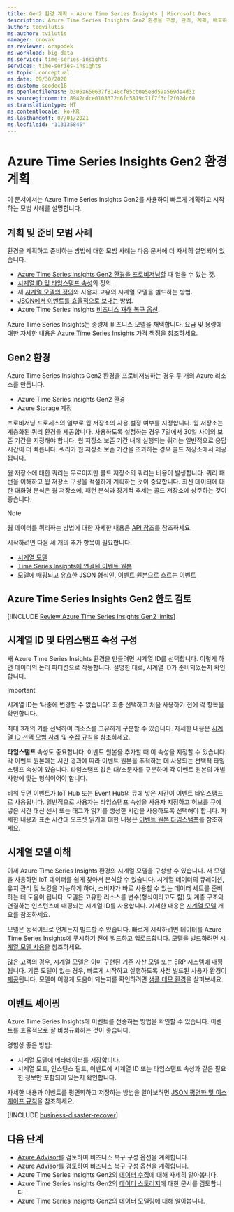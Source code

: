 ```yaml
---
title: Gen2 환경 계획 - Azure Time Series Insights | Microsoft Docs
description: Azure Time Series Insights Gen2 환경을 구성, 관리, 계획, 배포하는 모범 사례입니다.
author: tedvilutis
ms.author: tvilutis
manager: cnovak
ms.reviewer: orspodek
ms.workload: big-data
ms.service: time-series-insights
services: time-series-insights
ms.topic: conceptual
ms.date: 09/30/2020
ms.custom: seodec18
ms.openlocfilehash: b305a650637f8140cf85cb0e5e8d59a569de4d32
ms.sourcegitcommit: 8942cdce0108372d6fc5819c71f7f3cf2f02dc60
ms.translationtype: HT
ms.contentlocale: ko-KR
ms.lasthandoff: 07/01/2021
ms.locfileid: "113135845"
---
```

# <a name="plan-your-azure-time-series-insights-gen2-environment"></a>Azure Time Series Insights Gen2 환경 계획

이 문서에서는 Azure Time Series Insights Gen2를 사용하여 빠르게 계획하고 시작하는 모범 사례를 설명합니다.

## <a name="best-practices-for-planning-and-preparation"></a>계획 및 준비 모범 사례

환경을 계획하고 준비하는 방법에 대한 모범 사례는 다음 문서에 더 자세히 설명되어 있습니다.

* [Azure Time Series Insights Gen2 환경을 프로비저닝](#the-gen2-environment)할 때 얻을 수 있는 것.
* [시계열 ID 및 타임스탬프 속성](#configure-time-series-ids-and-timestamp-properties)의 정의.
* 새 [시계열 모델의 정의](#understand-the-time-series-model)와 사용자 고유의 시계열 모델을 빌드하는 방법.
* [JSON에서 이벤트를 효율적으로 보내는](#shape-your-events) 방법.
* Azure Time Series Insights [비즈니스 재해 복구 옵션](#business-disaster-recovery).

Azure Time Series Insights는 종량제 비즈니스 모델을 채택합니다. 요금 및 용량에 대한 자세한 내용은 [Azure Time Series Insights 가격 책정](https://azure.microsoft.com/pricing/details/time-series-insights/)을 참조하세요.

## <a name="the-gen2-environment"></a>Gen2 환경

Azure Time Series Insights Gen2 환경을 프로비저닝하는 경우 두 개의 Azure 리소스를 만듭니다.

* Azure Time Series Insights Gen2 환경
* Azure Storage 계정

프로비저닝 프로세스의 일부로 웜 저장소의 사용 설정 여부를 지정합니다. 웜 저장소는 계층화된 쿼리 환경을 제공합니다. 사용하도록 설정하는 경우 7일에서 30일 사이의 보존 기간을 지정해야 합니다. 웜 저장소 보존 기간 내에 실행되는 쿼리는 일반적으로 응답 시간이 더 빠릅니다. 쿼리가 웜 저장소 보존 기간을 초과하는 경우 콜드 저장소에서 제공됩니다.

웜 저장소에 대한 쿼리는 무료이지만 콜드 저장소의 쿼리는 비용이 발생합니다. 쿼리 패턴을 이해하고 웜 저장소 구성을 적절하게 계획하는 것이 중요합니다. 최신 데이터에 대한 대화형 분석은 웜 저장소에, 패턴 분석과 장기적 추세는 콜드 저장소에 상주하는 것이 좋습니다.

> [!NOTE]
> 웜 데이터를 쿼리하는 방법에 대한 자세한 내용은 [API 참조](/rest/api/time-series-insights/dataaccessgen2/query/execute#uri-parameters)를 참조하세요.

시작하려면 다음 세 개의 추가 항목이 필요합니다.

* [시계열 모델](./concepts-model-overview.md)
* [Time Series Insights에 연결된 이벤트 원본](./concepts-streaming-ingestion-event-sources.md)
* 모델에 매핑되고 유효한 JSON 형식인, [이벤트 원본으로 흐르는 이벤트](./time-series-insights-send-events.md)

## <a name="review-azure-time-series-insights-gen2-limits"></a>Azure Time Series Insights Gen2 한도 검토

[!INCLUDE [Review Azure Time Series Insights Gen2 limits](../../includes/time-series-insights-preview-limits.md)]

## <a name="configure-time-series-ids-and-timestamp-properties"></a>시계열 ID 및 타임스탬프 속성 구성

새 Azure Time Series Insights 환경을 만들려면 시계열 ID를 선택합니다. 이렇게 하면 데이터의 논리 파티션으로 작동합니다. 설명한 대로, 시계열 ID가 준비되었는지 확인합니다.

> [!IMPORTANT]
> 시계열 ID는 ‘나중에 변경할 수 없습니다’. 최종 선택하고 처음 사용하기 전에 각 항목을 확인합니다.

최대 3개의 키를 선택하여 리소스를 고유하게 구분할 수 있습니다. 자세한 내용은 [시계열 ID 선택 모범 사례](./how-to-select-tsid.md) 및 [수집 규칙](concepts-json-flattening-escaping-rules.md)을 참조하세요.

**타임스탬프** 속성도 중요합니다. 이벤트 원본을 추가할 때 이 속성을 지정할 수 있습니다. 각 이벤트 원본에는 시간 경과에 따라 이벤트 원본을 추적하는 데 사용되는 선택적 타임스탬프 속성이 있습니다. 타임스탬프 값은 대/소문자를 구분하며 각 이벤트 원본의 개별 사양에 맞는 형식이어야 합니다.

비워 두면 이벤트가 IoT Hub 또는 Event Hub의 큐에 넣은 시간이 이벤트 타임스탬프로 사용됩니다. 일반적으로 사용자는 타임스탬프 속성을 사용자 지정하고 허브를 큐에 넣은 시간 대신 센서 또는 태그가 읽기를 생성한 시간을 사용하도록 선택해야 합니다. 자세한 내용과 표준 시간대 오프셋 읽기에 대한 내용은 [이벤트 원본 타임스탬프](./concepts-streaming-ingestion-event-sources.md#event-source-timestamp)를 참조하세요.

## <a name="understand-the-time-series-model"></a>시계열 모델 이해

이제 Azure Time Series Insights 환경의 시계열 모델을 구성할 수 있습니다. 새 모델을 사용하면 IoT 데이터를 쉽게 찾아서 분석할 수 있습니다. 시계열 데이터의 큐레이션, 유지 관리 및 보강을 가능하게 하며, 소비자가 바로 사용할 수 있는 데이터 세트를 준비하는 데 도움이 됩니다. 모델은 고유한 리소스를 변수(형식이라고도 함) 및 계층 구조와 연결하는 인스턴스에 매핑되는 시계열 ID를 사용합니다. 자세한 내용은 [시계열 모델](./concepts-model-overview.md) 개요를 참조하세요.

모델은 동적이므로 언제든지 빌드할 수 있습니다. 빠르게 시작하려면 데이터를 Azure Time Series Insights에 푸시하기 전에 빌드하고 업로드합니다. 모델을 빌드하려면 [시계열 모델 사용](./concepts-model-overview.md)을 참조하세요.

많은 고객의 경우, 시계열 모델은 이미 구현된 기존 자산 모델 또는 ERP 시스템에 매핑됩니다. 기존 모델이 없는 경우, 빠르게 시작하고 실행하도록 사전 빌드된 사용자 환경이 [제공](https://github.com/Microsoft/tsiclient)됩니다. 모델이 어떻게 도움이 되는지를 확인하려면 [샘플 데모 환경](https://insights.timeseries.azure.com/preview/demo)을 살펴보세요.

## <a name="shape-your-events"></a>이벤트 셰이핑

Azure Time Series Insights에 이벤트를 전송하는 방법을 확인할 수 있습니다. 이벤트를 효율적으로 잘 비정규화하는 것이 좋습니다.

경험상 좋은 방법:

* 시계열 모델에 메타데이터를 저장합니다.
* 시계열 모드, 인스턴스 필드, 이벤트에 시계열 ID 또는 타임스탬프 속성과 같은 필요한 정보만 포함되어 있는지 확인합니다.

자세한 내용과 이벤트를 평면화하고 저장하는 방법을 알아보려면 [JSON 평면화 및 이스케이프 규칙](./concepts-json-flattening-escaping-rules.md)을 참조하세요.

[!INCLUDE [business-disaster-recover](../../includes/time-series-insights-business-recovery.md)]

## <a name="next-steps"></a>다음 단계

* [Azure Advisor](../advisor/advisor-overview.md)를 검토하여 비즈니스 복구 구성 옵션을 계획합니다.
* [Azure Advisor](../advisor/advisor-overview.md)를 검토하여 비즈니스 복구 구성 옵션을 계획합니다.
* Azure Time Series Insights Gen2의 [데이터 수집](./concepts-ingestion-overview.md)에 대해 자세히 알아봅니다.
* Azure Time Series Insights Gen2의 [데이터 스토리지](./concepts-storage.md)에 대한 문서를 검토합니다.
* Azure Time Series Insights Gen2의 [데이터 모델링](./concepts-model-overview.md)에 대해 알아봅니다.
